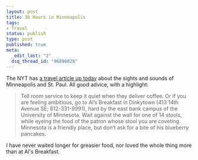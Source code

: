 ```yaml
--- 
layout: post
title: 36 Hours in Minneapolis
tags: 
- Travel
status: publish
type: post
published: true
meta: 
  _edit_last: "2"
  dsq_thread_id: "96898028"
---
```

The NYT has <a href="http://travel.nytimes.com/2008/08/17/travel/17hours.html">a travel article up today</a> about the sights and sounds of Minneapolis and St. Paul. All good advice, with a highlight:
<blockquote>Tell room service to keep it quiet when they deliver coffee. Or if you are feeling ambitious, go to Al’s Breakfast in Dinkytown (413 14th Avenue SE; 612-331-9991), hard by the east bank campus of the University of Minnesota. Wait against the wall for one of 14 stools, while eyeing the food of the patron whose stool you are coveting. Minnesota is a friendly place, but don’t ask for a bite of his blueberry pancakes.</blockquote>
I have never waited longer for greasier food, nor loved the whole thing more than at Al's Breakfast.
